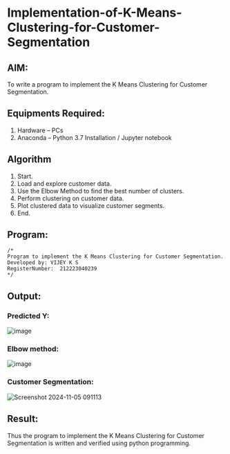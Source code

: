 # Implementation-of-K-Means-Clustering-for-Customer-Segmentation

## AIM:
To write a program to implement the K Means Clustering for Customer Segmentation.

## Equipments Required:
1. Hardware – PCs
2. Anaconda – Python 3.7 Installation / Jupyter notebook

## Algorithm
1. Start.
2. Load and explore customer data.
3. Use the Elbow Method to find the best number of clusters.
4. Perform clustering on customer data.
5. Plot clustered data to visualize customer segments.
6. End.

## Program:
```
/*
Program to implement the K Means Clustering for Customer Segmentation.
Developed by: VIJEY K S
RegisterNumber:  212223040239
*/

```

## Output:
### Predicted Y:
![image](https://github.com/user-attachments/assets/c8455992-6fd4-4b08-972d-edb3b111028e)
### Elbow method:
![image](https://github.com/user-attachments/assets/ac4bfadd-de17-4717-96c4-58de6ed4115b)
### Customer Segmentation:
![Screenshot 2024-11-05 091113](https://github.com/user-attachments/assets/5865560c-4212-4d47-928f-f8f6e2da8895)
## Result:
Thus the program to implement the K Means Clustering for Customer Segmentation is written and verified using python programming.
